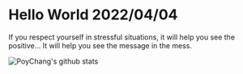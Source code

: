 # Hello World 2022/04/04

If you respect yourself in stressful situations, it will help you see the positive… It will help you see the message in the mess.

![PoyChang's github stats](https://github-readme-stats.vercel.app/api?username=poychang&show_icons=true&theme=dracula)
